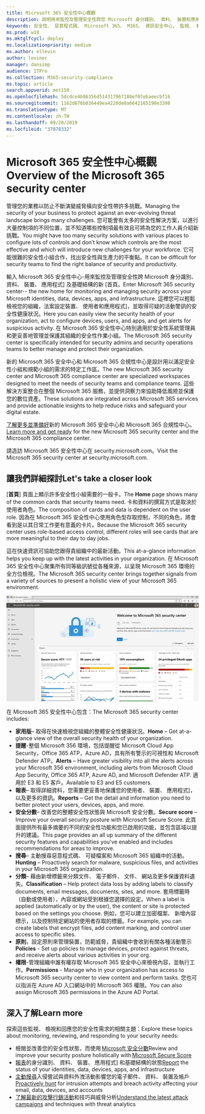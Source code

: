 ```yaml
---
title: Microsoft 365 安全性中心概觀
description: 說明用來監控及管理安全性跨您 Microsoft 身分識別、 資料、 裝置和應用程式的新 [首頁。
keywords: 安全性、 惡意程式碼、 Microsoft 365、 M365、 資訊安全中心、 監視、 報表、 身分識別、 資料、 裝置、 應用程式
ms.prod: w10
ms.mktglfcycl: deploy
ms.localizationpriority: medium
ms.author: ellevin
author: levinec
manager: dansimp
audience: ITPro
ms.collection: M365-security-compliance
ms.topic: article
search.appverid: met150
ms.openlocfilehash: 5dcdce4b86356d514317967188ef07ebaeecbf16
ms.sourcegitcommit: 1162d676b036449ea4220de8a6642165190e3398
ms.translationtype: MT
ms.contentlocale: zh-TW
ms.lasthandoff: 09/20/2019
ms.locfileid: "37078332"
---
```

# <a name="overview-of-the-microsoft-365-security-center"></a><span data-ttu-id="5c2e8-104">Microsoft 365 安全性中心概觀</span><span class="sxs-lookup"><span data-stu-id="5c2e8-104">Overview of the Microsoft 365 security center</span></span>

<span data-ttu-id="5c2e8-105">管理您的業務以防止不斷演變威脅橫向安全性帶許多挑戰。</span><span class="sxs-lookup"><span data-stu-id="5c2e8-105">Managing the security of your business to protect against an ever-evolving threat landscape brings many challenges.</span></span> <span data-ttu-id="5c2e8-106">您可能會有太多的安全性解決方案，以進行大量控制項的不同位置，並不知道哪些控制項最有效且可將為您的工作人員介紹新挑戰。</span><span class="sxs-lookup"><span data-stu-id="5c2e8-106">You might have too many security solutions with various places to configure lots of controls and don’t know which controls are the most effective and which will introduce new challenges for your workforce.</span></span> <span data-ttu-id="5c2e8-107">它可能很難的安全性小組合作，找出安全性與生產力的平衡點。</span><span class="sxs-lookup"><span data-stu-id="5c2e8-107">It can be difficult for security teams to find the right balance of security and productivity.</span></span>

<span data-ttu-id="5c2e8-108">輸入 Microsoft 365 安全性中心-用來監控及管理安全性跨 Microsoft 身分識別、 資料、 裝置、 應用程式] 及基礎結構的新 [首頁。</span><span class="sxs-lookup"><span data-stu-id="5c2e8-108">Enter Microsoft 365 security center-- the new home for monitoring and managing security across your Microsoft identities, data, devices, apps, and infrastructure.</span></span> <span data-ttu-id="5c2e8-109">這裡您可以輕鬆檢視您的組織，法案設定裝置、 使用者和應用程式]，並取得可疑的活動警訊的安全性健康狀況。</span><span class="sxs-lookup"><span data-stu-id="5c2e8-109">Here you can easily view the security health of your organization, act to configure devices, users, and apps, and get alerts for suspicious activity.</span></span> <span data-ttu-id="5c2e8-110">在 Microsoft 365 安全性中心特別適用於安全性系統管理員和更妥善地管理並保護其組織的安全性作業小組。</span><span class="sxs-lookup"><span data-stu-id="5c2e8-110">The Microsoft 365 security center is specifically intended for security admins and security operations teams to better manage and protect their organization.</span></span>

<span data-ttu-id="5c2e8-111">新的 Microsoft 365 安全中心和 Microsoft 365 合規性中心是設計用以滿足安全性小組和規範小組的需求的特定工作區。</span><span class="sxs-lookup"><span data-stu-id="5c2e8-111">The new Microsoft 365 security center and Microsoft 365 compliance center are specialized workspaces designed to meet the needs of security teams and compliance teams.</span></span> <span data-ttu-id="5c2e8-112">這些解決方案整合在整個 Microsoft 365 服務，並提供洞察力來協助降低風險並保護您的數位資產。</span><span class="sxs-lookup"><span data-stu-id="5c2e8-112">These solutions are integrated across Microsoft 365 services and provide actionable insights to help reduce risks and safeguard your digital estate.</span></span>

<span data-ttu-id="5c2e8-113">[了解更多並準備好](https://docs.microsoft.com/en-us/office365/securitycompliance/microsoft-security-and-compliance)新的 Microsoft 365 安全中心和 Microsoft 365 合規性中心。</span><span class="sxs-lookup"><span data-stu-id="5c2e8-113">[Learn more and get ready](https://docs.microsoft.com/en-us/office365/securitycompliance/microsoft-security-and-compliance) for the new Microsoft 365 security center and the Microsoft 365 compliance center.</span></span>

<span data-ttu-id="5c2e8-114">請造訪 Microsoft 365 安全性中心在 security.microsoft.com。</span><span class="sxs-lookup"><span data-stu-id="5c2e8-114">Visit the Microsoft 365 security center at security.microsoft.com.</span></span>  

## <a name="lets-take-a-closer-look"></a><span data-ttu-id="5c2e8-115">讓我們詳細探討</span><span class="sxs-lookup"><span data-stu-id="5c2e8-115">Let's take a closer look</span></span>

<span data-ttu-id="5c2e8-116">[**首頁**] 頁面上顯示許多安全性小組需要的一般卡。</span><span class="sxs-lookup"><span data-stu-id="5c2e8-116">The **Home** page shows many of the common cards that security teams need.</span></span> <span data-ttu-id="5c2e8-117">卡和資料的撰寫方式是取決於使用者角色。</span><span class="sxs-lookup"><span data-stu-id="5c2e8-117">The composition of cards and data is dependent on the user role.</span></span> <span data-ttu-id="5c2e8-118">因為在 Microsoft 365 安全性中心使用角色型存取控制，不同的角色，將會看到是以其日常工作更有意義的卡片。</span><span class="sxs-lookup"><span data-stu-id="5c2e8-118">Because the Microsoft 365 security center uses role-based access control, different roles will see cards that are more meaningful to their day to day jobs.</span></span>  

<span data-ttu-id="5c2e8-119">這在快速資訊可協助您跟得貴組織中的最新活動。</span><span class="sxs-lookup"><span data-stu-id="5c2e8-119">This at-a-glance information helps you keep up with the latest activities in your organization.</span></span> <span data-ttu-id="5c2e8-120">在 Microsoft 365 安全性中心聚集所有同等級訊號從各種來源，以呈現 Microsoft 365 環境的全方位檢視。</span><span class="sxs-lookup"><span data-stu-id="5c2e8-120">The Microsoft 365 security center brings together signals from a variety of sources to present a holistic view of your Microsoft 365 environment.</span></span>

![Microsoft 365 安全性首頁](../media/security-docs/home.jpg)

<span data-ttu-id="5c2e8-122">在 Microsoft 365 安全性中心包含：</span><span class="sxs-lookup"><span data-stu-id="5c2e8-122">The Microsoft 365 security center includes:</span></span>

* <span data-ttu-id="5c2e8-123">**家用版**– 取得在快速檢視您組織的整體安全性健康狀況。</span><span class="sxs-lookup"><span data-stu-id="5c2e8-123">**Home** – Get at-a-glance view of the overall security health of your organization.</span></span>
* <span data-ttu-id="5c2e8-124">**提醒**-整個 Microsoft 356 環境，包括提醒從 Microsoft Cloud App Security，Office 365 ATP，Azure AD，具有所有警示的可視性和 Microsoft Defender ATP。</span><span class="sxs-lookup"><span data-stu-id="5c2e8-124">**Alerts** – Have greater visibility into all the alerts across your Microsoft 356 environment, including alerts from Microsoft Cloud App Security, Office 365 ATP, Azure AD, and Microsoft Defender ATP.</span></span> <span data-ttu-id="5c2e8-125">適用於 E3 和 E5 客戶。</span><span class="sxs-lookup"><span data-stu-id="5c2e8-125">Available to E3 and E5 customers.</span></span>  
* <span data-ttu-id="5c2e8-126">**報表**– 取得詳細資料，您需要更妥善地保護您的使用者、 裝置、 應用程式]，以及更多的資訊。</span><span class="sxs-lookup"><span data-stu-id="5c2e8-126">**Reports** – Get the detail and information you need to better protect your users, devices, apps, and more.</span></span>
* <span data-ttu-id="5c2e8-127">**安全分數**– 改善您的整體安全性狀態與 Microsoft 安全分數。</span><span class="sxs-lookup"><span data-stu-id="5c2e8-127">**Secure score** – Improve your overall security posture with Microsoft Secure Score.</span></span> <span data-ttu-id="5c2e8-128">此頁面提供所有最多摘要的不同的安全性功能和您已啟用的功能，並包含區域以提升的建議。</span><span class="sxs-lookup"><span data-stu-id="5c2e8-128">This page provides an all up summary of the different security features and capabilities you’ve enabled and includes recommendations for areas to improve.</span></span>
* <span data-ttu-id="5c2e8-129">**搜尋**– 主動搜尋惡意程式碼、 可疑檔案和 Microsoft 365 組織中的活動。</span><span class="sxs-lookup"><span data-stu-id="5c2e8-129">**Hunting** – Proactively search for malware, suspicious files, and activities in your Microsoft 365 organization.</span></span>
* <span data-ttu-id="5c2e8-130">**分類**– 藉由新增標籤來分類文件、 電子郵件、 文件、 網站及更多保護資料遺失。</span><span class="sxs-lookup"><span data-stu-id="5c2e8-130">**Classification** – Help protect data loss by adding labels to classify documents, email messages, documents, sites, and more.</span></span> <span data-ttu-id="5c2e8-131">套用標籤時 （自動或使用者），內容或網站受到根據您選擇的設定。</span><span class="sxs-lookup"><span data-stu-id="5c2e8-131">When a label is applied (automatically or by the user), the content or site is protected based on the settings you choose.</span></span> <span data-ttu-id="5c2e8-132">例如，您可以建立加密檔案、 新增內容標示，以及控制特定網站的使用者存取的標籤。</span><span class="sxs-lookup"><span data-stu-id="5c2e8-132">For example, you can create labels that encrypt files, add content marking, and control user access to specific sites.</span></span>
* <span data-ttu-id="5c2e8-133">**原則**，設定原則來管理裝置，防範威脅，貴組織中會收到有關各種活動警示</span><span class="sxs-lookup"><span data-stu-id="5c2e8-133">**Policies** - Set up policies to manage devices, protect against threats, and receive alerts about various activities in your org.</span></span>
* <span data-ttu-id="5c2e8-134">**權限**-管理組織中誰有權存取 Microsoft 365 安全中心來檢視內容，並執行工作。</span><span class="sxs-lookup"><span data-stu-id="5c2e8-134">**Permissions** - Manage who in your organization has access to Microsoft 365 security center to view content and perform tasks.</span></span> <span data-ttu-id="5c2e8-135">您也可以指派在 Azure AD 入口網站中的 Microsoft 365 權限。</span><span class="sxs-lookup"><span data-stu-id="5c2e8-135">You can also assign Microsoft 365 permissions in the Azure AD Portal.</span></span>

## <a name="learn-more"></a><span data-ttu-id="5c2e8-136">深入了解</span><span class="sxs-lookup"><span data-stu-id="5c2e8-136">Learn more</span></span>

<span data-ttu-id="5c2e8-137">探索這些監視、 檢視和回應您的安全性需求的相關主題：</span><span class="sxs-lookup"><span data-stu-id="5c2e8-137">Explore these topics about monitoring, reviewing, and responding to your security needs:</span></span>

* <span data-ttu-id="5c2e8-138">檢閱並改善您的安全性狀態，而使用 [Microsoft 安全分數](microsoft-secure-score.md)</span><span class="sxs-lookup"><span data-stu-id="5c2e8-138">Review and improve your security posture holistically with [Microsoft Secure Score](microsoft-secure-score.md)</span></span>
* <span data-ttu-id="5c2e8-139">[報表](monitoring-and-reporting.md)的身分識別、 資料、 裝置、 應用程式] 和基礎結構的狀態</span><span class="sxs-lookup"><span data-stu-id="5c2e8-139">[Report](monitoring-and-reporting.md) the status of your identities, data, devices, apps, and infrastructure</span></span>
* <span data-ttu-id="5c2e8-140">[主動搜尋](hunting.md)入侵嘗試與資料外洩活動影響您的電子郵件、 資料、 裝置及帳戶</span><span class="sxs-lookup"><span data-stu-id="5c2e8-140">[Proactively hunt](hunting.md) for intrusion attempts and breach activity affecting your email, data, devices, and accounts</span></span>
* <span data-ttu-id="5c2e8-141">[了解最新的攻擊行銷活動](latest-attack-campaigns.md)和技巧與威脅分析</span><span class="sxs-lookup"><span data-stu-id="5c2e8-141">[Understand the latest attack campaigns](latest-attack-campaigns.md) and techniques with threat analytics</span></span>
